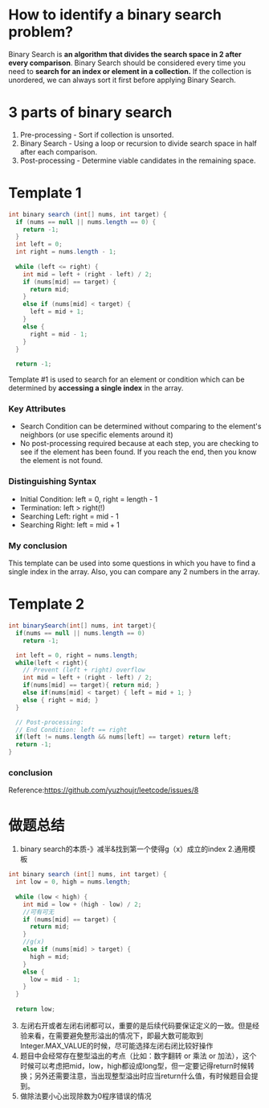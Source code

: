 # How to identify a binary search problem?
Binary Search is <strong> an algorithm that divides the search space in 2 after every comparison</strong>. Binary Search should be considered every time you need to <strong> search for an index or element in a collection.</strong> If the collection is unordered, we can always sort it first before applying Binary Search.
# 3 parts of binary search
1. Pre-processing - Sort if collection is unsorted.
2. Binary Search - Using a loop or recursion to divide search space in half after each comparison.
3. Post-processing - Determine viable candidates in the remaining space.
# Template 1
``` Java
int binary search (int[] nums, int target) {
  if (nums == null || nums.length == 0) {
    return -1;
  }
  int left = 0;
  int right = nums.length - 1;
  
  while (left <= right) {
    int mid = left + (right - left) / 2;
    if (nums[mid] == target) {
      return mid;
    }
    else if (nums[mid] < target) {
      left = mid + 1;
    }
    else {
      right = mid - 1;
    }
  }
  
  return -1;
```  
Template #1 is used to search for an element or condition which can be determined by <strong>accessing a single index</strong> in the array.
### Key Attributes
- Search Condition can be determined without comparing to the element's neighbors (or use specific elements around it)
- No post-processing required because at each step, you are checking to see if the element has been found. If you reach the end, then you know the element is not found.
### Distinguishing Syntax
- Initial Condition: left = 0, right = length - 1
- Termination: left > right(!)
- Searching Left: right = mid - 1
- Searching Right: left = mid + 1
### My conclusion
This template can be used into some questions in which you have to find a single index in the array. Also, you can compare any 2 numbers in the array. 
# Template 2
``` Java
int binarySearch(int[] nums, int target){
  if(nums == null || nums.length == 0)
    return -1;

  int left = 0, right = nums.length;
  while(left < right){
    // Prevent (left + right) overflow
    int mid = left + (right - left) / 2;
    if(nums[mid] == target){ return mid; }
    else if(nums[mid] < target) { left = mid + 1; }
    else { right = mid; }
  }

  // Post-processing:
  // End Condition: left == right
  if(left != nums.length && nums[left] == target) return left;
  return -1;
}
```
### conclusion
Reference:https://github.com/yuzhoujr/leetcode/issues/8
# 做题总结
1. binary search的本质-》减半&找到第一个使得g（x）成立的index
2.通用模板
```Java
int binary search (int[] nums, int target) {
  int low = 0, high = nums.length;
  
  while (low < high) {
    int mid = low + (high - low) / 2;
    //可有可无
    if (nums[mid] == target) {
      return mid;
    }
    //g(x)
    else if (nums[mid] > target) {
      high = mid;
    }
    else {
      low = mid - 1;
    }
  }
  
  return low;
```
3. 左闭右开或者左闭右闭都可以，重要的是后续代码要保证定义的一致。但是经验来看，在需要避免整形溢出的情况下，即最大数可能取到Integer.MAX_VALUE的时候，尽可能选择左闭右闭比较好操作
4. 题目中会经常存在整型溢出的考点（比如：数字翻转 or 乘法 or 加法），这个时候可以考虑把mid，low，high都设成long型，但一定要记得return时候转换；另外还需要注意，当出现整型溢出时应当return什么值，有时候题目会提到。
5. 做除法要小心出现除数为0程序错误的情况
